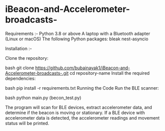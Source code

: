 # iBeacon-and-Accelerometer-broadcasts-

Requirements :- 
Python 3.8 or above
A laptop with a Bluetooth adapter (Linux or macOS)
The following Python packages:
bleak
nest-asyncio

Installation :- 

Clone the repository:

bash
git clone  https://github.com/bubainayak1/iBeacon-and-Accelerometer-broadcasts-.git
cd repository-name
Install the required dependencies:

bash
pip install -r requirements.txt
Running the Code
Run the BLE scanner:

bash
python main.py (becon_test.py)

The program will scan for BLE devices, extract accelerometer data, and determine if the beacon is moving or stationary.
If a BLE device with accelerometer data is detected, the accelerometer readings and movement status will be printed.

